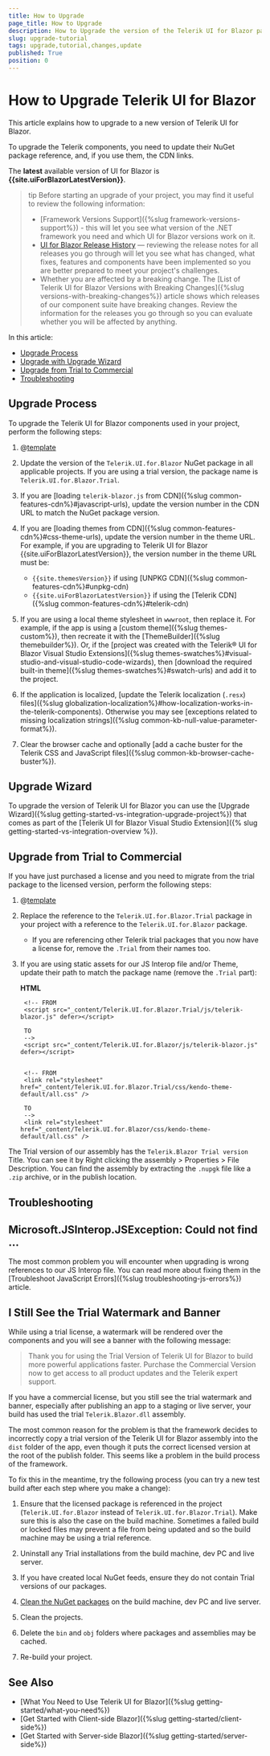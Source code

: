 ```yaml
---
title: How to Upgrade
page_title: How to Upgrade
description: How to Upgrade the version of the Telerik UI for Blazor package.
slug: upgrade-tutorial
tags: upgrade,tutorial,changes,update
published: True
position: 0
---
```


# How to Upgrade Telerik UI for Blazor

This article explains how to upgrade to a new version of Telerik UI for Blazor.

To upgrade the Telerik components, you need to update their NuGet package reference, and, if you use them, the CDN links.

The **latest** available version of UI for Blazor is **{{site.uiForBlazorLatestVersion}}**.

>tip Before starting an upgrade of your project, you may find it useful to review the following information:
>
> * [Framework Versions Support]({%slug framework-versions-support%}) - this will let you see what version of the .NET framework you need and which UI for Blazor versions work on it.
> * [UI for Blazor Release History](https://www.telerik.com/support/whats-new/blazor-ui/release-history) — reviewing the release notes for all releases you go through will let you see what has changed, what fixes, features and components have been implemented so you are better prepared to meet your project's challenges.
> * Whether you are affected by a breaking change. The [List of Telerik UI for Blazor Versions with Breaking Changes]({%slug versions-with-breaking-changes%}) article shows which releases of our component suite have breaking changes. Review the information for the releases you go through so you can evaluate whether you will be affected by anything.

In this article:

* [Upgrade Process](#upgrade-process)
* [Upgrade with Upgrade Wizard](#upgrade-wizard)
* [Upgrade from Trial to Commercial](#upgrade-from-trial-to-commercial)
* [Troubleshooting](#troubleshooting)


## Upgrade Process

To upgrade the Telerik UI for Blazor components used in your project, perform the following steps:

1. @[template](/_contentTemplates/common/general-info.md#ensure-nuget-packge-for-upgrade)

1. Update the version of the `Telerik.UI.for.Blazor` NuGet package in all applicable projects. If you are using a trial version, the package name is `Telerik.UI.for.Blazor.Trial`.

1. If you are [loading `telerik-blazor.js` from CDN]({%slug common-features-cdn%}#javascript-urls), update the version number in the CDN URL to match the NuGet package version.

1. If you are [loading themes from CDN]({%slug common-features-cdn%}#css-theme-urls), update the version number in the theme URL. For example, if you are upgrading to Telerik UI for Blazor {{site.uiForBlazorLatestVersion}}, the version number in the theme URL must be:
    * `{{site.themesVersion}}` if using [UNPKG CDN]({%slug common-features-cdn%}#unpkg-cdn)
    * `{{site.uiForBlazorLatestVersion}}` if using the [Telerik CDN]({%slug common-features-cdn%}#telerik-cdn)

1. If you are using a local theme stylesheet in `wwwroot`, then replace it. For example, if the app is using a [custom theme]({%slug themes-custom%}), then recreate it with the [ThemeBuilder]({%slug themebuilder%}). Or, if the [project was created with the Telerik&reg; UI for Blazor Visual Studio Extensions]({%slug themes-swatches%}#visual-studio-and-visual-studio-code-wizards), then [download the required built-in theme]({%slug themes-swatches%}#swatch-urls) and add it to the project.

1. If the application is localized, [update the Telerik localization (`.resx`) files]({%slug globalization-localization%}#how-localization-works-in-the-telerik-components). Otherwise you may see [exceptions related to missing localization strings]({%slug common-kb-null-value-parameter-format%}).

1. Clear the browser cache and optionally [add a cache buster for the Telerik CSS and JavaScript files]({%slug common-kb-browser-cache-buster%}).

## Upgrade Wizard

To upgrade the version of Telerik UI for Blazor you can use the [Upgrade Wizard]({%slug getting-started-vs-integration-upgrade-project%}) that comes as part of the [Telerik UI for Blazor Visual Studio Extension]({% slug getting-started-vs-integration-overview %}).

## Upgrade from Trial to Commercial

If you have just purchased a license and you need to migrate from the trial package to the licensed version, perform the following steps:

1. @[template](/_contentTemplates/common/general-info.md#ensure-nuget-packge-for-upgrade)

1. Replace the reference to the `Telerik.UI.for.Blazor.Trial` package in your project with a reference to the `Telerik.UI.for.Blazor` package.

    * If you are referencing other Telerik trial packages that you now have a license for, remove the `.Trial` from their names too.

1. If you are using static assets for our JS Interop file and/or Theme, update their path to match the package name (remove the `.Trial` part):

    **HTML**
    
        <!-- FROM
        <script src="_content/Telerik.UI.for.Blazor.Trial/js/telerik-blazor.js" defer></script>
        
        TO
        -->
        <script src="_content/Telerik.UI.for.Blazor/js/telerik-blazor.js" defer></script>
        
        
        <!-- FROM
        <link rel="stylesheet" href="_content/Telerik.UI.for.Blazor.Trial/css/kendo-theme-default/all.css" />
        
        TO
        -->
        <link rel="stylesheet" href="_content/Telerik.UI.for.Blazor/css/kendo-theme-default/all.css" />
        
        

The Trial version of our assembly has the `Telerik.Blazor Trial version` Title. You can see it by Right clicking the assembly > Properties > File Description. You can find the assembly by extracting the `.nupgk` file like a `.zip` archive, or in the publish location.

## Troubleshooting

## Microsoft.JSInterop.JSException: Could not find ...

The most common problem you will encounter when upgrading is wrong references to our JS Interop file. You can read more about fixing them in the [Troubleshoot JavaScript Errors]({%slug troubleshooting-js-errors%}) article.

## I Still See the Trial Watermark and Banner

While using a trial license, a watermark will be rendered over the components and you will see a banner with the following message:

> Thank you for using the Trial Version of Telerik UI for Blazor to build more powerful applications faster. Purchase the Commercial Version now to get access to all product updates and the Telerik expert support.

If you have a commercial license, but you still see the trial watermark and banner, especially after publishing an app to a staging or live server, your build has used the trial `Telerik.Blazor.dll` assembly.

The most common reason for the problem is that the framework decides to incorrectly copy a trial version of the Telerik UI for Blazor assembly into the `dist` folder of the app, even though it puts the correct licensed version at the root of the publish folder. This seems like a problem in the build process of the framework.

To fix this in the meantime, try the following process (you can try a new test build after each step where you make a change):

1. Ensure that the licensed package is referenced in the project (`Telerik.UI.for.Blazor` instead of `Telerik.UI.for.Blazor.Trial`). Make sure this is also the case on the build machine. Sometimes a failed build or locked files may prevent a file from being updated and so the build machine may be using a trial reference.

1. Uninstall any Trial installations from the build machine, dev PC and live server.

1. If you have created local NuGet feeds, ensure they do not contain Trial versions of our packages.

1. [Clean the NuGet packages](https://docs.microsoft.com/en-us/nuget/consume-packages/managing-the-global-packages-and-cache-folders#clearing-local-folders) on the build machine, dev PC and live server.

1. Clean the projects.

1. Delete the `bin` and `obj` folders where packages and assemblies may be cached.

1. Re-build your project.


## See Also

* [What You Need to Use Telerik UI for Blazor]({%slug getting-started/what-you-need%})
* [Get Started with Client-side Blazor]({%slug getting-started/client-side%})
* [Get Started with Server-side Blazor]({%slug getting-started/server-side%})

